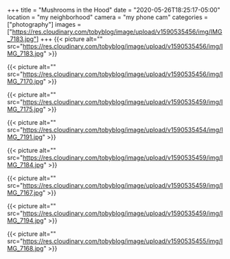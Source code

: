 +++
title = "Mushrooms in the Hood"
date = "2020-05-26T18:25:17-05:00"
location = "my neighborhood"
camera = "my phone cam"
categories = ["photography"]
images = ["https://res.cloudinary.com/tobyblog/image/upload/v1590535456/img/IMG_7183.jpg"]
+++
{{< picture alt="" src="https://res.cloudinary.com/tobyblog/image/upload/v1590535456/img/IMG_7183.jpg" >}}
<!--more-->

{{< picture alt="" src="https://res.cloudinary.com/tobyblog/image/upload/v1590535456/img/IMG_7170.jpg" >}}

{{< picture alt="" src="https://res.cloudinary.com/tobyblog/image/upload/v1590535459/img/IMG_7175.jpg" >}}

{{< picture alt="" src="https://res.cloudinary.com/tobyblog/image/upload/v1590535454/img/IMG_7191.jpg" >}}

{{< picture alt="" src="https://res.cloudinary.com/tobyblog/image/upload/v1590535459/img/IMG_7184.jpg" >}}

{{< picture alt="" src="https://res.cloudinary.com/tobyblog/image/upload/v1590535459/img/IMG_7167.jpg" >}}

{{< picture alt="" src="https://res.cloudinary.com/tobyblog/image/upload/v1590535459/img/IMG_7194.jpg" >}}

{{< picture alt="" src="https://res.cloudinary.com/tobyblog/image/upload/v1590535455/img/IMG_7168.jpg" >}}
